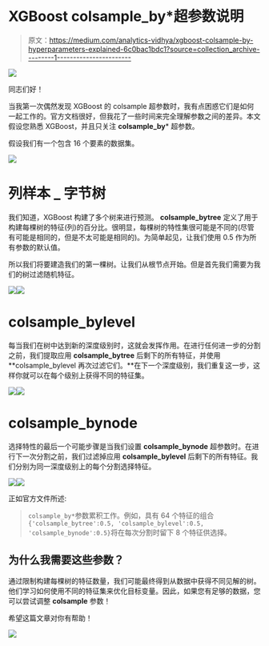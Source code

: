 # XGBoost colsample_by*超参数说明

> 原文：<https://medium.com/analytics-vidhya/xgboost-colsample-by-hyperparameters-explained-6c0bac1bdc1?source=collection_archive---------1----------------------->

![](img/87472515a398ce2bc3b0b359cdf797e7.png)

同志们好！

当我第一次偶然发现 XGBoost 的 colsample 超参数时，我有点困惑它们是如何一起工作的。官方文档很好，但我花了一些时间来完全理解参数之间的差异。本文假设您熟悉 XGBoost，并且只关注 **colsample_by*** 超参数。

假设我们有一个包含 16 个要素的数据集。

![](img/fc7f52aa4e3536317fdb2eb3e44d88ce.png)

# 列样本 _ 字节树

我们知道，XGBoost 构建了多个树来进行预测。 **colsample_bytree** 定义了用于构建每棵树的特征(列)的百分比。很明显，每棵树的特性集很可能是不同的(尽管有可能是相同的，但是不太可能是相同的)。为简单起见，让我们使用 0.5 作为所有参数的默认值。

所以我们将要建造我们的第一棵树。让我们从根节点开始。但是首先我们需要为我们的树过滤随机特征。

![](img/830cc9596fe8f54fce7e5b767c2c39c7.png)![](img/8b21b0564710d08fa8d52a8dd01fd726.png)

# **colsample_bylevel**

每当我们在树中达到新的深度级别时，这就会发挥作用。在进行任何进一步的分割之前，我们提取应用 **colsample_bytree** 后剩下的所有特征，并使用 **colsample_bylevel 再次过滤它们。**在下一个深度级别，我们重复这一步，这样你就可以在每个级别上获得不同的特征集。

![](img/fe6e44ee709c144316ea095a17b68569.png)![](img/0307e563b245e73647ce0da96e56866c.png)

# **colsample_bynode**

选择特性的最后一个可能步骤是当我们设置 **colsample_bynode** 超参数时。在进行下一次分割之前，我们过滤掉应用 **colsample_bylevel** 后剩下的所有特征。我们分别为同一深度级别上的每个分割选择特征。

![](img/9ad362202f8eff0d8a5438dfef11fbf7.png)![](img/20ff80309289ec823685cb96b4761d93.png)

正如官方文件所述:

> `colsample_by*`参数累积工作。例如，具有 64 个特征的组合`{'colsample_bytree':0.5, 'colsample_bylevel':0.5, 'colsample_bynode':0.5}`将在每次分割时留下 8 个特征供选择。

## 为什么我需要这些参数？

通过限制构建每棵树的特征数量，我们可能最终得到从数据中获得不同见解的树。他们学习如何使用不同的特征集来优化目标变量。因此，如果您有足够的数据，您可以尝试调整 **colsample** 参数！

希望这篇文章对你有帮助！

![](img/37412223fe4e94411ce48d8ca7334772.png)